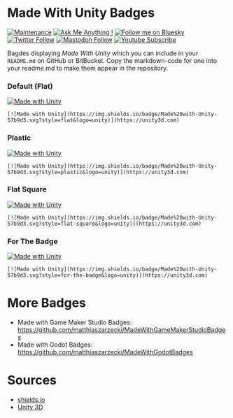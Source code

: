 # Made With Unity Badges

[![Maintenance](https://img.shields.io/badge/Maintained%3F-yes-brightgreen.svg)](https://github.com/matthiaszarzecki/MadeWithUnityBadges/graphs/commit-activity) [![Ask Me Anything !](https://img.shields.io/badge/Ask%20me-anything-1abc9c.svg)](http://www.matthiaszarzecki.com) [![Follow me on Bluesky](https://img.shields.io/badge/Bluesky-0285FF?logo=bluesky&logoColor=fff&label=Follow%20me%20on&color=0285FF)](https://bsky.app/profile/matthiascode.bsky.social) [![Twitter Follow](https://img.shields.io/twitter/follow/matthias_code?style=social)](https://twitter.com/matthias_code) [![Mastodon Follow](https://img.shields.io/mastodon/follow/112079288247188162?domain=https%3A%2F%2Fmastodon.social&style=social)](https://mastodon.social/@matthias_code) [![Youtube Subscribe](https://img.shields.io/youtube/channel/subscribers/UCvMdsKesM05bIG0eq7M5z1g?style=social)](https://www.youtube.com/channel/UCvMdsKesM05bIG0eq7M5z1g?sub_confirmation=1)

Bagdes displaying *Made With Unity* which you can include in your `README.md` on GitHub or BitBucket. Copy the markdown-code for one into your readme.md to make them appear in the repository.

### Default (Flat)

[![Made with Unity](https://img.shields.io/badge/Made%20with-Unity-57b9d3.svg?style=flat&logo=unity)](https://unity3d.com)
```
[![Made with Unity](https://img.shields.io/badge/Made%20with-Unity-57b9d3.svg?style=flat&logo=unity)](https://unity3d.com)
```

### Plastic

[![Made with Unity](https://img.shields.io/badge/Made%20with-Unity-57b9d3.svg?style=plastic&logo=unity)](https://unity3d.com)
```
[![Made with Unity](https://img.shields.io/badge/Made%20with-Unity-57b9d3.svg?style=plastic&logo=unity)](https://unity3d.com)
```

### Flat Square

[![Made with Unity](https://img.shields.io/badge/Made%20with-Unity-57b9d3.svg?style=flat-square&logo=unity)](https://unity3d.com)
```
[![Made with Unity](https://img.shields.io/badge/Made%20with-Unity-57b9d3.svg?style=flat-square&logo=unity)](https://unity3d.com)
```

### For The Badge

[![Made with Unity](https://img.shields.io/badge/Made%20with-Unity-57b9d3.svg?style=for-the-badge&logo=unity)](https://unity3d.com)
```
[![Made with Unity](https://img.shields.io/badge/Made%20with-Unity-57b9d3.svg?style=for-the-badge&logo=unity)](https://unity3d.com)
```

# More Badges
- Made with Game Maker Studio Badges: https://github.com/matthiaszarzecki/MadeWithGameMakerStudioBadges
- Made with Godot Badges: https://github.com/matthiaszarzecki/MadeWithGodotBadges

# Sources
- [shields.io](https://shields.io)
- [Unity 3D](https://unity3d.com)
